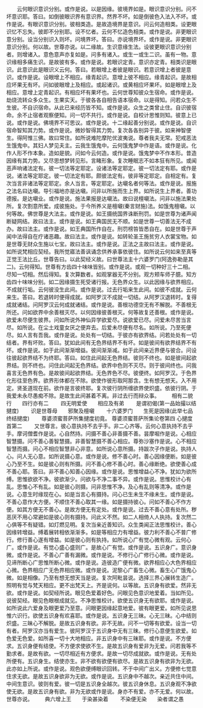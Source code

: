 <!-- { "loadSidebar": true } -->
　　云何眼识意识分别。或作是说。以是因缘。彼境界如是。眼识意识分别。问不坏意识耶。答曰。如倒彼眼识界有意识界。然界不坏。如是倒彼色入法入不坏。或作是说。有眼识意识分别。彼相类造。是故造境界是意识。问云何造相类。设更眼识忆不忘失。彼即不分别耶。设不忆者。云何不忆造色相类。或作是说。非更眼识意分别。设当分别识入则坏。问境界坏。答曰。亦说境界坏。或作是说。非更眼识意识分别。何以故。世尊亦说。以二缘故。生识意缘生法。设彼更眼识意识分别者。则增诸入。意色意声亦复如是。问多有诸入。或生一或生二识。虽有一物。意识缘相多痛生识。是故彼有多。或作是说。若眼识定青。意识亦定青。相类识是眼识。此意识此是眼识义云何。答曰。若眼增上者彼是眼识。若意识增上者彼是意识。或作是说。设眼增上不相应。缘青起识。意增上彼不相应。缘青起识。是故相应坏果无有坏。问如彼眼增上及相应。或起诸识。或黄相应坏果坏。如是眼增上及相应。意增上定青起识。有相应坏有果坏也。云何世尊知彼众生宿命。或作是说。劫烧流转众多众生。生果实天。于彼各各自相告语本宿命。以是得知。问若众生不生彼。不自识宿命。从此已来经历皆不知。或作是说。众生之类曾止住。自识彼宿命。余不止宿者观察便知。问一切不共行。或作是说。自校计思惟则知。彼意上已说。或作是说。佛境界不可思议。或作是说。十二缘起善分别说。或作是说。自识宿命智知其力势。或作是说。微妙智得其力势。复次各各别异于彼。如来神智便生。得阿惟三佛。故曰常住。如所说难陀摩陀优波夷说。尊者我夫无常。犯戒恶法生饿鬼中。其妇人梦见夫主。云我生饿鬼中。云何饿鬼梦中作是语。或作是说。化作人形不作本象。造如是貌。问如今云何造。或作是说。饿鬼梦中不作本形。昔造因缘有其力势。又尽思想梦转见形。言睹形象。复次睡眠志不如本狂有所见。或闻恶声响诸法定有。彼一切法等定耶定。设诸法等定耶定。彼一切法定有耶。或作是说。诸法等定耶定。彼一切法定有耶。颇彼法定有。彼非等定耶定。自相定有。复次当言非诸法等定耶定。余人当言。等定耶定。达嚫名者何等法。或作是说。报施之法名曰达嚫。导引福地亦是达嚫。问非以所施而生上界。如所说生上界者。善功德报。是达嚫业。或作是说。施法果报是达嚫法。故曰说檀嚫法。问非以施法果处所。复次割意所爱。成彼施处。于今所养义是檀嚫(秦言财施)法。如饿鬼檀嚫。以何等故。佛世尊是大法主。或作是说。如王摄统国界诛断刑罚。如是世尊为诸声闻断疑网结。故曰法主。或作是说。如王典国民无不顺。如是世尊一切善法无不成办。故曰法主。或作是说。如王典国所作自在。刑罚榜笞皆悉自在。如是世尊于声闻中法得自在疗诸恶趣。故曰法主。或作是说。如转轮圣王施贫穷人衣裳宝物。如是世尊无财众生施以七宝。故曰法主。或作是说。正法之主故曰法主。或作是说。如所说梵相应契经。我所觉寤法善讽诵念供养承事依彼住。如所说云何如来至真等正觉王法比丘。世尊告曰。以此契经义故。曰世尊法主十六婆罗门(阿逸弥勒是其二)。云何得知。世尊有方齿四十味味皆别。或作是说。或观一切种好三十二相。尽知一切相。然后得知。复次算数者。如观掌器无不分别。观方颊车师子臆。知方齿四十味味分别。如二因缘摄生死受诸行报。无色界众生。以此因缘与欲界相应。不成就行垢。云何彼没生此间。或作是说。过去行垢来生此间。如彼不成就。云何来生。答曰。若退转时便得成就。如阿罗汉不成就一切结。从阿罗汉退转时。复得成就诸结。问阿罗汉云何成就诸结。或作是说。善根功德空无有不解脱。不善根无所还。问如欲界中余善根灭尽。以何因缘彼善根灭。何等故复还善根。或作是说。欲爱未尽便生彼界。问如所说外神仙异学欲爱尽。说欲爱已尽。问爱未尽苦当言尽。如所说。在尘土戏童女厌之便弃去。后爱未尽便有尽名。如所说。乃至死便尽。如人言有吾我。或作是说。处处有一切结。于彼亦有欲界结。问若处处有一切结者。界有坏败。答曰。犹如此间有无色界结界不有坏。如是彼间有欲界结界不有坏。或作是说。如于此间渐渐增益。彼间渐渐减。如于此间亲近界便与彼合。问设往彼起欲界结不为终耶。答曰。如住此间起无色界结。彼则不终也。如是彼间起欲界结。则不终也。问住此间起无色界结。欲界中色则不灭尽。则于彼间终也。问我喜言无色界有色。是故彼间起欲界结。无色界色不尽。彼便终。如阿罗汉。于色界化形往至色界。欲界形体都在不除。欲使作彼形取阿那含。生有想无想天。入不用定。贤圣道现在前。欲作是言彼终耶。复次彼行阴所缠欲界使炽盛。依彼行阴。于我爱未永尽愚痴不除。是故生此间甚着不离。非过去行而辩众事。
　　相有二貌行　　四行亦有二
　　四无明爱使　　相应及有弟
　　是谓初偈(第一品始撮以结揵度)
　　识是世尊母　　邪聚及檀嚫
　　十六婆罗门　　生死是因缘(此举七品终结揵度)
　　尊婆须蜜菩萨所集揵度初竟。
尊婆须蜜菩萨所集论卷第四
心揵度首第二
　　又世尊言。彼心意执持不去乎手。非二心齐等。云何心意执持不去乎手。摩诃僧耆作是说。心自然持。问摄不善心非善摄不善。昙摩啒作是说。心相应智慧摄。问不善心善智慧摄。非善智慧摄不善心相应。尊弥沙塞作是说。心不相应智慧而摄。问心不相应智慧非心非意。如所说心意所摄。持跋次子作是说。执持人心。问人无心意。如所说摄心意。或作是说。修不善心时。善心因缘便断。如是彼心乃至不生。如是彼心则有所摄。问不善心修不善心时。善心缘断绝。欲使善心成不善心耶。答曰。非不善心知善心因缘。或作是说。思惟增益心不净。犹如为欲所缚。思惟欲欲不净。彼欲渐少。问欲与不净二事不异。或作是说。思惟校计心有乱。思惟心不有乱。如是彼心则摄。问非思惟不净。及心有乱则等清净。或作是说。心意生时缘现在心。如是当言心有摄持。问心已生未生不缘未生。或作是说。不善心意作大方便。不顺住不善心取其一缘。如是摄持彼心。问如不善心不作方便。如其方便无不善心。是故方便无有定处。或作是说。过去不善心意有处所。秽恶厌不用心常避如是彼心则有摄持。问此义不然。如二人相倚人人执持。复次然二心俱等不有疑错。如灯燃见明。复次当亲近善知识。众生类闻正法思惟校计。善心因缘转增益。缚着展转相依渐渐多。如是等相应力有增益。彼力利不善心不普广修行。修行善心遂有增益。如是彼心则有执持。如所说心广有觉心微有观。云何心广。或作是说。有觉心盛心盛则广。是故心广有觉。或作是说。五识身广。意识身微。或作是说。不善心广善有漏微。或作是说。不修行心广修行心微。或作是说。见谛所断心广思惟所断心微。或作是说。造彼造广便有微。欲界相应心大色界相应心微。色界相应广无色界相应微。或作是说。泥黎心广畜生心微。畜生心广饿鬼心微。如是相像。乃至有想无想天当是说。复次阿毗昙说。选择三界心展转生造广。照明有觉与梵天相应。更不出梵天上。齐是说何。以等故。五识身有欲爱。然非无欲。或作是说。如契经所说。眼见色爱着好色。问眼见色意识地爱着。当如所见。说彼契经。眼见色眼根成就见。不净思惟校计。欲使五识身无有欲耶。或作是说。如所说此六爱身及眼更爱乃至意。问眼更因缘起意地爱。彼有眼更爱。如所见说思惟六识行。欲使五识身有欢喜耶。或作是说。五识身无三昧。心无三昧。心中结则炽盛。三昧心不解脱。是故五识身有欲。非不无故。问不一切等有欲爱。设当一切有者。阿罗汉亦当有爱生。彼阿罗汉于五识身中无有三昧。修行心意便生欲爱。如色爱无色爱。如所喜一切十大地相应。非五识身中有三昧耶。或作是说。不方便求。五识身便有结使。不方便求使欲不生。是故五识身有爱非为无爱。问若我等不勤求者。是故有欲。一切尽相近有方便求。是故一切尽成就欲。或作是说。无有处所便有。五识身生。结使亦生。非不欲有欲便有欲尽。是故五识身有欲非为无欲。此亦如上所说。或作是说。观色欲便缚眼识回转。不于中间广出义。方便修七觉意住求无欲。是故五识身欲非为无欲。或作是说。五识身中不越次。亲近共住中间。中间生意识。彼则有爱。彼一切是五识身全越次。彼五识身休息。五识身观不净欲使无欲。是故五识身有欲。非为无欲或作是说。身亦不有爱。亦不无爱。何以故。世尊亦说。
　　典六增上王　　于染甚染着
　　不染便无染　　染者谓之愚
